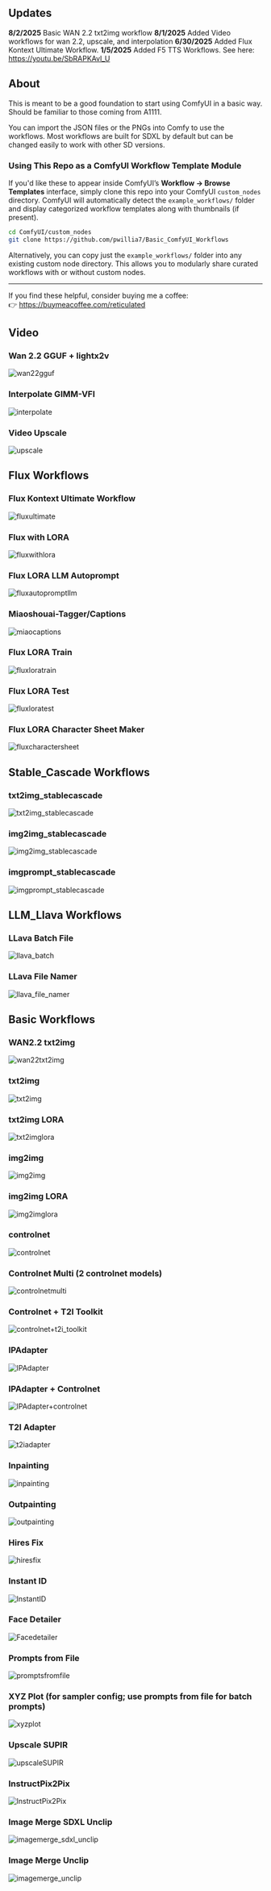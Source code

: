 ## Updates
**8/2/2025**
Basic WAN 2.2 txt2img workflow
**8/1/2025**
Added Video workflows for wan 2.2, upscale, and interpolation
**6/30/2025**
Added Flux Kontext Ultimate Workflow.
**1/5/2025**
Added F5 TTS Workflows. See here: https://youtu.be/SbRAPKAvl_U

## About

This is meant to be a good foundation to start using ComfyUI in a basic way. Should be familiar to those coming from A1111. 

You can import the JSON files or the PNGs into Comfy to use the workflows. Most workflows are built for SDXL by default but can be changed easily to work with other SD versions.

### Using This Repo as a ComfyUI Workflow Template Module

If you'd like these to appear inside ComfyUI’s **Workflow → Browse Templates** interface, simply clone this repo into your ComfyUI `custom_nodes` directory. ComfyUI will automatically detect the `example_workflows/` folder and display categorized workflow templates along with thumbnails (if present).

```bash
cd ComfyUI/custom_nodes
git clone https://github.com/pwillia7/Basic_ComfyUI_Workflows
```

Alternatively, you can copy just the `example_workflows/` folder into any existing custom node directory. This allows you to modularly share curated workflows with or without custom nodes.

---

If you find these helpful, consider buying me a coffee:  
👉 https://buymeacoffee.com/reticulated


## Video
### Wan 2.2 GGUF + lightx2v
![wan22gguf](./Video/WorkflowImages/wan22_lx2v_gguf.png)
### Interpolate GIMM-VFI
![interpolate](./Video/WorkflowImages/video_interpolate.png)
### Video Upscale
![upscale](./Video/WorkflowImages/video_upscale.png)


## Flux Workflows
### Flux Kontext Ultimate Workflow
![fluxultimate](./Flux/WorkflowImages/flux_kontext_Ultimate.png)
### Flux with LORA
![fluxwithlora](./Flux/WorkflowImages/flux_lora.png)
### Flux LORA LLM Autoprompt
![fluxautopromptllm](./Flux/WorkflowImages/flux_lora_autoprompt.png)
### Miaoshouai-Tagger/Captions
![miaocaptions](./Flux/Training/WorkflowImages/MIAO_Captions.png)
### Flux LORA Train
![fluxloratrain](./Flux/Training/WorkflowImages/flux_lora_train.png)
### Flux LORA Test
![fluxloratest](./Flux/Training/WorkflowImages/loratest.png)
### Flux LORA Character Sheet Maker
![fluxcharactersheet](./Flux/WorkflowImages/flux_character_sheet.png)
## Stable_Cascade Workflows
### txt2img_stablecascade
![txt2img_stablecascade](./Stable_Cascade/WorkflowImages/stable-cascade-txt2img.png)
### img2img_stablecascade
![img2img_stablecascade](./Stable_Cascade/WorkflowImages/Stable-Cascade-image-to-image.png)
### imgprompt_stablecascade
![imgprompt_stablecascade](./Stable_Cascade/WorkflowImages/Stable-Cascade-Image-Prompt.png)

## LLM_Llava Workflows
### LLava Batch File
![llava_batch](./LLM_Llava/WorkflowImages/llava_batch_questionphoto.png)
### LLava File Namer
![llava_file_namer](./LLM_Llava/WorkflowImages/llava_file_namer.png)

## Basic Workflows
### WAN2.2 txt2img
![wan22txt2img](./Basic/WorkflowImages/wan_2_2_t2i.png)
### txt2img
![txt2img](./Basic/WorkflowImages/txt2img.png)
### txt2img LORA
![txt2imglora](./Basic/WorkflowImages/txt2imglora.png)
### img2img
![img2img](./Basic/WorkflowImages/img2img.png)
### img2img LORA
![img2imglora](./Basic/WorkflowImages/img2imglora.png)
### controlnet
![controlnet](./Basic/WorkflowImages/controlnet.png)
### Controlnet Multi (2 controlnet models)
![controlnetmulti](./Basic/WorkflowImages/controlnetmulti.png)
### Controlnet + T2I Toolkit
![controlnet+t2i_toolkit](./Basic/WorkflowImages/controlnet+t2i_toolkit.png)
### IPAdapter
![IPAdapter](./Basic/WorkflowImages/ipadapter.png)
### IPAdapter + Controlnet
![IPAdapter+controlnet](./Basic/WorkflowImages/ipadapter+controlnet.png)
### T2I Adapter
![t2iadapter](./Basic/WorkflowImages/t2iadapter.png)
### Inpainting
![inpainting](./Basic/WorkflowImages/inpainting.png)
### Outpainting
![outpainting](./Basic/WorkflowImages/outpainting.png)
### Hires Fix
![hiresfix](./Basic/WorkflowImages/hiresfix.png)
### Instant ID
![InstantID](./Basic/WorkflowImages/instandid.png)
### Face Detailer
![Facedetailer](./Basic/WorkflowImages/facedetailer.png)
### Prompts from File
![promptsfromfile](./Basic/WorkflowImages/promptsfromfile.png)
### XYZ Plot (for sampler config; use prompts from file for batch prompts)
![xyzplot](./Basic/WorkflowImages/xyzplot.png)
### Upscale SUPIR
![upscaleSUPIR](./Basic/WorkflowImages/upscaleSUPIR.png)
### InstructPix2Pix
![InstructPix2Pix](./Basic/WorkflowImages/instructpix2pix.png)
### Image Merge SDXL Unclip
![imagemerge_sdxl_unclip](./Basic/WorkflowImages/imagemerge_sdxl_unclip.png)
### Image Merge Unclip
![imagemerge_unclip](./Basic/WorkflowImages/imagemerge_unclip.png)
